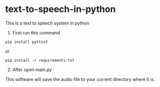 # text-to-speech-in-python
This is a text to speech system in python

1. First run this command

```
pip install pyttsx3
```

or

```
pip install -r requirements.txt
```
      
2. After open main.py 

This software will save the audio file to your current directory where it is.

